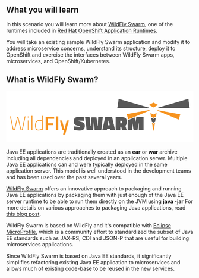 ## What you will learn ##

In this scenario you will learn more about [WildFly Swarm](https://wildfly-swarm.io), one of the runtimes
included in [Red Hat OpenShift Application Runtimes](https://developers.redhat.com/products/rhoar).

You will take an existing sample WildFly Swarm application and modify it to address microservice concerns,
understand its structure, deploy it to OpenShift and exercise the interfaces between WildFly Swarm apps,
microservices, and OpenShift/Kubernetes.

## What is WildFly Swarm? 

![Logo](../../assets/intro-openshift/rhoar-getting-started-wfswarm/swarm-logo.png)

Java EE applications are traditionally created as an **ear** or **war** archive including all 
dependencies and deployed in an application server. Multiple Java EE applications can and 
were typically deployed in the same application server. This model is well understood in 
the development teams and has been used over the past several years.

[WildFly Swarm](http://wildfly-swarm.io) offers an innovative approach to packaging and 
running Java EE applications by 
packaging them with just enough of the Java EE server runtime to be able to run them directly 
on the JVM using **java -jar** For more details on various approaches to packaging Java 
applications,
read [this blog post](https://developers.redhat.com/blog/2017/08/24/the-skinny-on-fat-thin-hollow-and-uber).

WildFly Swarm is based on WildFly and it's compatible with 
[Eclipse MicroProfile](https://microprofile.io), which is a community effort to standardized the subset of Java EE standards 
such as JAX-RS, CDI and JSON-P that are useful for building microservices applications.

Since WildFly Swarm is based on Java EE standards, it significantly simplifies refactoring 
existing Java EE application to microservices and allows much of existing code-base to be 
reused in the new services.




